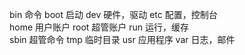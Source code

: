 bin 命令		boot 启动	dev 硬件，驱动		etc 配置，控制台	
home 用户账户 	root 超管账户		run 运行，缓存			
sbin 超管命令 	tmp 临时目录		usr 应用程序
var 日志，邮件	






